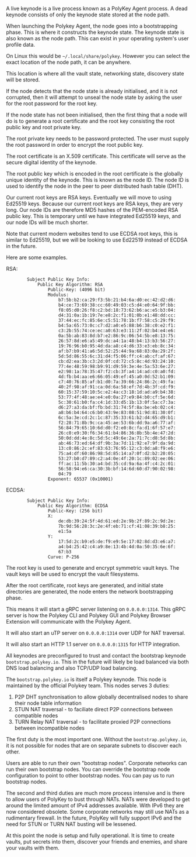 A live keynode is a live process known as a PolyKey Agent process. A dead
keynode consists of only the keynode state stored at the node path.

When launching the Polykey Agent, the node goes into a bootstrapping phase. This
is where it constructs the keynode state. The keynode state is also known as the
node path. This can exist in your operating system's user profile data.

On Linux this would be `~/.local/share/polykey`. However you can select the
exact location of the node path, it can be anywhere.

This location is where all the vault state, networking state, discovery state
will be stored.

If the node detects that the node state is already initialised, and it is not
corrupted, then it will attempt to unseal the node state by asking the user for
the root password for the root key.

If the node state has not been initialised, then the first thing that a node
will do is to generate a root certificate and the root key consisting the root
public key and root private key.

The root private key needs to be password protected. The user must supply the
root password in order to encrypt the root public key.

The root certificate is an X.509 certificate. This certificate will serve as the
secure digital identity of the keynode.

The root public key which is encoded in the root certificate is the globally
unique identity of the keynode. This is known as the node ID. The node ID is
used to identify the node in the peer to peer distributed hash table (DHT).

Our current root keys are RSA keys. Eventually we will move to using Ed25519 keys.
Because our current root keys are RSA keys, they are very long. Our node IDs are
therefore MD5 hashes of the PEM-encoded RSA public key. This is temporary until
 we have integrated Ed25519 keys, and our node IDs will be much shorter.

Note that current modern websites tend to use ECDSA root keys, this is similar to
Ed25519, but we will be looking to use Ed22519 instead of ECDSA in the future.

Here are some examples.

RSA:

```
        Subject Public Key Info:
            Public Key Algorithm: RSA
                Public-Key: (4096 bit)
                Modulus:
                    b7:5b:b2:ca:29:f3:5b:21:b4:6a:d0:ec:42:d2:d6:
                    b4:ce:73:69:38:cc:60:49:03:c5:d4:e0:64:9f:bb:
                    f8:05:d0:26:f8:c2:bd:18:73:62:b6:ac:e5:b3:04:
                    d4:31:0a:1b:19:7e:e8:2c:f1:01:0b:e1:48:dd:cc:
                    37:44:ec:fc:85:6e:c5:51:78:1b:f7:58:c5:29:f9:
                    b4:5a:65:73:0c:c7:d2:a0:e5:88:b6:38:c0:e2:f1:
                    c3:2b:55:74:ce:ec:a0:63:e3:11:2f:02:b4:e4:e6:
                    0a:5b:ab:83:8d:b7:e2:86:9c:06:54:5b:e8:13:75:
                    26:57:8d:e6:a5:49:dc:a4:1a:48:b4:13:b3:56:27:
                    19:76:96:b0:95:4d:da:a8:c4:d6:33:e3:eb:8c:34:
                    af:b7:b9:41:a6:5d:52:25:44:9a:68:83:0a:29:2f:
                    5d:5d:86:55:6c:31:d4:f5:06:ff:c4:ab:cf:af:67:
                    cb:d2:ea:3b:c3:2d:0f:cd:72:c5:8c:4d:93:24:10:
                    77:4e:48:59:98:b9:91:d9:59:3e:4e:5a:53:6e:27:
                    e2:98:1a:78:35:47:f2:cb:3f:a4:14:ad:c0:a0:fd:
                    4d:fb:b4:aa:e6:66:05:49:ef:45:a0:0d:52:b1:09:
                    c7:40:76:85:af:b1:d0:7a:39:66:24:86:2c:49:fa:
                    40:2f:98:af:91:ca:0d:6a:58:ef:7d:4b:3f:cd:f9:
                    60:15:37:59:10:5c:e2:4a:c3:18:1d:ad:a9:b4:38:
                    53:77:4f:48:ae:e4:e0:0a:27:e9:84:b0:cf:5e:6d:
                    5c:30:61:b0:fa:c4:1d:33:d5:1b:13:0f:5a:c7:3a:
                    d6:27:a3:da:bf:fb:bd:31:74:5f:8a:be:eb:02:c4:
                    a8:b6:b4:64:c6:b0:43:9e:83:08:51:9d:81:30:0f:
                    6c:5a:3e:cd:2c:1c:87:35:33:61:b2:d4:65:d9:b1:
                    f2:28:71:8b:9c:ca:45:ae:53:6b:dd:9a:a6:77:af:
                    56:84:79:65:10:6d:d0:f2:e0:8c:fa:d1:6f:57:e7:
                    26:c0:e9:30:f6:34:61:b4:86:36:8b:5b:4e:47:2d:
                    50:0d:dd:4e:8c:5d:5c:49:6e:2a:71:7c:d8:5d:8b:
                    ab:46:73:ed:64:df:9b:3a:7d:11:92:e7:9f:da:9d:
                    13:c0:86:2c:ef:83:63:76:95:12:c3:0d:a8:f9:e6:
                    75:a4:df:60:86:98:5d:85:14:a7:0f:d2:b2:20:05:
                    53:27:b0:d7:89:c2:a4:0e:4f:20:1c:89:02:ee:06:
                    ff:ac:11:5b:30:a4:bd:35:cd:9a:6a:4f:c4:2c:01:
                    56:58:94:e6:ca:30:3b:bf:14:6d:60:d7:90:02:98:
                    04:79
                Exponent: 65537 (0x10001)
```

ECDSA:

```
        Subject Public Key Info:
            Public Key Algorithm: ECDSA
                Public-Key: (256 bit)
                X:
                    de:db:39:24:5f:4d:61:ed:2e:9b:2f:89:2c:9d:2e:
                    7b:9d:56:28:3c:2e:4f:eb:71:cf:41:08:39:b8:25:
                    e1:5a
                Y:
                    17:5d:2c:b9:e5:de:f9:e9:5e:17:02:8d:d3:e6:a7:
                    a4:b4:25:42:c4:a9:8e:13:4b:4d:0a:50:35:6e:6f:
                    67:b3
                Curve: P-256
```

The root key is used to generate and encrypt symmetric vault keys. The vault
keys will be used to encrypt the vault filesystems.

After the root certificate, root keys are generated, and initial state
directories are generated, the node enters the network bootstrapping phase.

This means it will start a gRPC server listening on `0.0.0.0:1314`. This gRPC
server is how the Polykey CLI and Polykey GUI and Polykey Browser Extension will
communicate with the Polykey Agent.

It will also start an uTP server on `0.0.0.0:1314` over UDP for NAT traversal.

It will also start an HTTP 1.1 server on `0.0.0.0:1315` for HTTP integration.

All keynodes are preconfigured to trust and contact the bootstrap keynode
`bootstrap.polykey.io`. This in the future will likely be load balanced via
both DNS load balancing and also TCP/UDP load balancing.

The `bootstrap.polykey.io` is itself a Polykey keynode. This node is maintained
by the official Polykey team. This nodes serves 3 duties:

1. P2P DHT synchronisation to allow globally decentralised nodes to share their node table information
2. STUN NAT traversal - to faciliate direct P2P connections between compatible nodes
3. TURN Relay NAT traversal - to facilitate proxied P2P connections between incompatible nodes

The first duty is the most important one. Without the `bootstrap.polykey.io`, it
is not possible for nodes that are on separate subnets to discover each other.

Users are able to run their own "bootstrap nodes". Corporate networks can run
their own bootstrap nodes. You can override the bootstrap node configuration to
point to other bootstrap nodes. You can pay us to run bootstrap nodes.

The second and third duties are much more process intensive and is there to
allow users of PolyKey to bust through NATs. NATs were developed to get around
the limited amount of IPv4 addresses available. With IPv6 they are now
considered obsolete. Some corporate networks may still use NATs as a
rudimentary firewall. In the future, PolyKey will fully support IPv6 and the
need for STUN or TURN NAT busting will be lessened.

At this point the node is setup and fully operational. It is time to create 
vaults, put secrets into them, discover your friends and enemies, and share
your vaults with them.